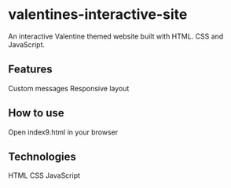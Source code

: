# valentines-interactive-site
An interactive Valentine themed website built with HTML. CSS and JavaScript.

## Features
Custom messages
Responsive layout

## How to use
Open index9.html in your browser

## Technologies
HTML
CSS
JavaScript

